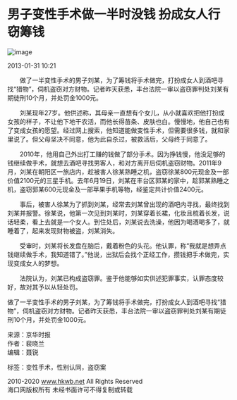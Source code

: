 # 男子变性手术做一半时没钱 扮成女人行窃筹钱

![image](http://img.hkwb.net/14810.files/pic300.jpg)

2013-01-31 10:21

　　做了一半变性手术的男子刘某，为了筹钱将手术做完，打扮成女人到酒吧寻找“猎物”，伺机盗窃对方财物。记者昨天获悉，丰台法院一审以盗窃罪判处刘某有期徒刑10个月，并处罚金1000元。

　　刘某现年27岁。他供述称，其母亲一直想有个女儿，从小就喜欢把他打扮成女孩的样子，不让他下地干农活，而他长得苗条、皮肤也白。慢慢地，他自己也有了变成女孩的愿望。经过网上搜索，他知道能做变性手术，但需要很多钱，就和家里说了。但父母坚决不同意，他为此自杀过，被救活后，父母终于同意了。

　　2010年，他用自己外出打工赚的钱做了部分手术。因为挣钱慢，他没足够的钱继续做手术，就想去酒吧寻找男客人，和对方离开后伺机盗窃财物。2011年9月，刘某在朝阳区一旅店内，趁被害人徐某熟睡之机，盗窃徐某800元现金及一部价值2100元的三星手机。去年6月19日，刘某在丰台区郭某的家中，趁郭某熟睡之机，盗窃郭某600元现金及一部苹果手机等物，经鉴定共计价值2400元。

　　事后，被害人徐某为了抓到刘某，经常去刘某曾出现的酒吧内寻找，最终找到刘某并报警。徐某说，他第一次见到刘某时，刘某穿着长裙，化妆且梳着长发，说话轻柔，看上去就是一个女人。到住处后，刘某说去洗澡，他因为喝酒喝多了，就睡着了，起来发现财物被盗，刘某消失。

　　受审时，刘某将长发盘在脑后，戴着粉色的头花。他认罪，称“我就是想弄点钱继续做手术，我知道错了。”他说，出狱后会找个正经工作，攒钱把手术做完，实现变成女人的梦想。

　　法院认为，刘某已构成盗窃罪。鉴于他能够如实供述犯罪事实，认罪态度较好，故对其予以从轻处罚。

做了一半变性手术的男子刘某，为了筹钱将手术做完，打扮成女人到酒吧寻找“猎物”，伺机盗窃对方财物。记者昨天获悉，丰台法院一审以盗窃罪判处刘某有期徒刑10个月，并处罚金1000元。

来源：京华时报  
作者：裴晓兰  
编辑：聂锐  

标签：变性手术，性别认同，盗窃案

2010-2020 www.hkwb.net All Rights Reserved  
海口网版权所有 未经书面许可不得复制或转载